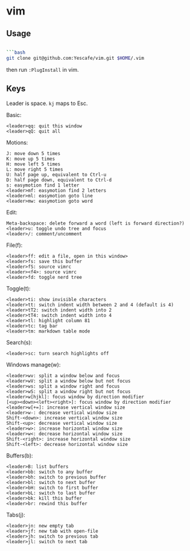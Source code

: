 # vim

## Usage

```bash

```bash
git clone git@github.com:Yescafe/vim.git $HOME/.vim
```

then run `:PlugInstall` in vim.

## Keys

Leader is space. `kj` maps to Esc.

Basic:

```
<leader>qq: quit this window
<leader>qQ: quit all
```

Motions:

```
J: move down 5 times
K: move up 5 times
H: move left 5 times
L: move right 5 times
U: half page up, equivalent to Ctrl-u
D: half page down, equivalent to Ctrl-d
s: easymotion find 1 letter
<leader>mf: easymotion find 2 letters
<leader>ml: easymotion goto line
<leader>mw: easymotion goto word
```

Edit:

```
Meta-backspace: delete forward a word (left is forward direction?)
<leader>u: toggle undo tree and focus
<leader>/: comment/uncomment
```

File(f):

```
<leader>ff: edit a file, open in this window>
<leader>fs: save this buffer
<leader>fS: source vimrc
<leader><f4>: source vimrc
<leader>fd: toggle nerd tree
```

Toggle(t):

```
<leader>ti: show invisible characters
<leader>tt: switch indent width between 2 and 4 (default is 4)
<leader>tT2: switch indent width into 2
<leader>tT4: switch indent width into 4
<leader>tl: highlight column 81
<leader>tc: tag bar
<leader>tm: markdown table mode
```

Search(s):

```
<leader>sc: turn search highlights off
```

Windows manage(w):

```
<leader>wv: split a window below and focus
<leader>wV: split a window below but not focus
<leader>ws: split a window right and focus
<leader>wS: split a window right but not focus
<leader>w[hjkl]: focus window by direction modifier
[<up><down><left><right>]: focus window by direction modifier
<leader>w[+=]: increase vertical window size
<leader>w-: decrease vertical window size
Shift-<down>: increase vertical window size
Shift-<up>: decrease vertical window size
<leader>w>: increase horizontal window size
<leader>w<: decrease horizontal window size
Shift-<right>: increase horizontal window size
Shift-<left>: decrease horizontal window size
```

Buffers(b):

```
<leader>B: list buffers
<leader>bb: switch to any buffer
<leader>bh: switch to previous buffer
<leader>bl: switch to next buffer
<leader>bH: switch to first buffer
<leader>bL: switch to last buffer
<leader>bk: kill this buffer
<leader>br: rewind this buffer
```

Tabs(j):

```
<leader>jn: new empty tab
<leader>jf: new tab with open-file
<leader>jh: switch to previous tab
<leader>jl: switch to next tab
```


